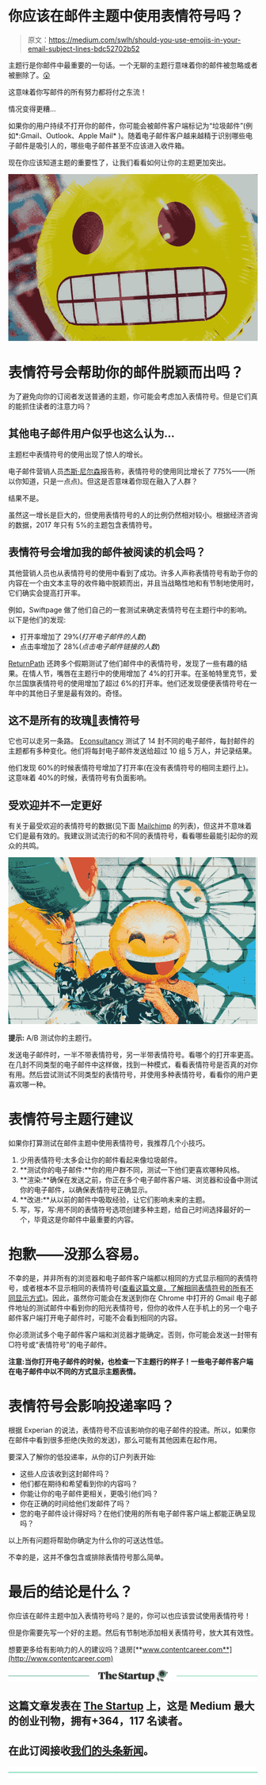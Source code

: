 # 你应该在邮件主题中使用表情符号吗？

> 原文：<https://medium.com/swlh/should-you-use-emojis-in-your-email-subject-lines-bdc52702b52>

主题行是你邮件中最重要的一句话。一个无聊的主题行意味着你的邮件被忽略或者被删除了。[😲](https://emojipedia.org/astonished-face/)

这意味着你写邮件的所有努力都将付之东流！

情况变得更糟…

如果你的用户持续不打开你的邮件，你可能会被邮件客户端标记为“垃圾邮件”(例如*:Gmail、Outlook、Apple Mail* )。随着电子邮件客户越来越精于识别哪些电子邮件是吸引人的，哪些电子邮件甚至不应该进入收件箱。

现在你应该知道主题的重要性了，让我们看看如何让你的主题更加突出。

![](img/143f6a240e2712e899902e10dc0b509b.png)

# 表情符号会帮助你的邮件脱颖而出吗？

为了避免向你的订阅者发送普通的主题，你可能会考虑加入表情符号。但是它们真的能抓住读者的注意力吗？

## 其他电子邮件用户似乎也这么认为…

主题栏中表情符号的使用出现了惊人的增长。

电子邮件营销人员[杰斯·尼尔森](https://www.campaignmonitor.com/resources/guides/using-emojis-and-symbols-in-email-marketing/)报告称，表情符号的使用同比增长了 775%——(所以你知道，只是一点点)。但这是否意味着你现在融入了人群？

结果不是。

虽然这一增长是巨大的，但使用表情符号的人的比例仍然相对较小。根据经济咨询的数据，2017 年只有 5%的主题包含表情符号。

## 表情符号会增加我的邮件被阅读的机会吗？

其他营销人员也从表情符号的使用中看到了成功。许多人声称表情符号有助于你的内容在一个由文本主导的收件箱中脱颖而出，并且当战略性地和有节制地使用时，它们确实会提高打开率。

例如，Swiftpage 做了他们自己的一套测试来确定表情符号在主题行中的影响。以下是他们的发现:

*   打开率增加了 29%(*打开电子邮件的人数*)
*   点击率增加了 28%(*点击电子邮件链接的人数*)

[ReturnPath](https://blog.returnpath.com/use-emojis-subject-line-new-ebook/) 还跨多个假期测试了他们邮件中的表情符号，发现了一些有趣的结果。在情人节，嘴唇在主题行中的使用增加了 4%的打开率。在圣帕特里克节，爱尔兰国旗表情符号的使用增加了超过 6%的打开率。他们还发现便便表情符号在一年中的其他日子里是最有效的。奇怪。

## 这不是所有的玫瑰[🌹](https://www.emojibase.com/emoji/1f339/rose)表情符号

它也可以走另一条路。 [Econsultancy](https://www.econsultancy.com/blog/69595-emojis-in-email-subject-lines-smiley-face-or-smiley-poop) 测试了 14 封不同的电子邮件，每封邮件的主题都有多种变化。他们将每封电子邮件发送给超过 10 组 5 万人，并记录结果。

他们发现 60%的时候表情符号增加了打开率(在没有表情符号的相同主题行上)。这意味着 40%的时候，表情符号有负面影响。

## 受欢迎并不一定更好

有关于最受欢迎的表情符号的数据(见下面 [Mailchimp](https://blog.mailchimp.com/mailchimps-most-popular-subject-line-emojis/) 的列表)，但这并不意味着它们是最有效的。我建议测试流行的和不同的表情符号，看看哪些最能引起你的观众的共鸣。

![](img/51600f9610745e5c36030b329096990b.png)

**提示:** A/B 测试你的主题行。

发送电子邮件时，一半不带表情符号，另一半带表情符号。看哪个的打开率更高。在几封不同类型的电子邮件中这样做，找到一种模式，看看表情符号是否真的对你有用。然后尝试测试不同类型的表情符号，并使用多种表情符号，看看你的用户更喜欢哪一种。

# 表情符号主题行建议

如果你打算测试在邮件主题中使用表情符号，我推荐几个小技巧。

1.  少用表情符号:太多会让你的邮件看起来像垃圾邮件。
2.  **测试你的电子邮件:**你的用户群不同，测试一下他们更喜欢哪种风格。
3.  **渲染:**确保在发送之前，你正在多个电子邮件客户端、浏览器和设备中测试你的电子邮件，以确保表情符号正确显示。
4.  **改进:**从以前的邮件中吸取经验，让它们影响未来的主题。
5.  写，写，写:用不同的表情符号选项创建多种主题，给自己时间选择最好的一个，毕竟这是你邮件中最重要的内容。

# 抱歉——没那么容易。

不幸的是，并非所有的浏览器和电子邮件客户端都以相同的方式显示相同的表情符号，或者根本不显示相同的表情符号([查看这篇文章，了解相同表情符号的所有不同显示方式)](https://help.klaviyo.com/hc/en-us/articles/115005257048-Emojis-in-Subject-Lines-and-Email-Templates)。因此，虽然你可能会在发送到你在 Chrome 中打开的 Gmail 电子邮件地址的测试邮件中看到你的阳光表情符号，但你的收件人在手机上的另一个电子邮件客户端打开电子邮件时，可能不会看到相同的内容。

你必须测试多个电子邮件客户端和浏览器才能确定。否则，你可能会发送一封带有▢符号或“表情符号”的电子邮件。

**注意:**当你打开电子邮件的时候，也检查一下主题行的样子**！一些电子邮件客户端在电子邮件中以不同的方式显示主题表情。**

# 表情符号会影响投递率吗？

根据 Experian 的说法，表情符号不应该影响你的电子邮件的投递。所以，如果你在邮件中看到很多拒绝(失败的发送)，那么可能有其他因素在起作用。

要深入了解你的低投递率，从你的订户列表开始:

*   这些人应该收到这封邮件吗？
*   他们都在期待和希望看到你的内容吗？
*   你能让你的电子邮件更相关，更吸引他们吗？
*   你在正确的时间给他们发邮件了吗？
*   您的电子邮件设计得好吗？在他们使用的所有电子邮件客户端上都能正确呈现吗？

以上所有问题将帮助你确定为什么你的可送达性低。

不幸的是，这并不像包含或排除表情符号那么简单。

# 最后的结论是什么？

你应该在邮件主题中加入表情符号吗？是的，你可以也应该尝试使用表情符号！

但是你需要先写一个好的主题。然后有节制地添加相关表情符号，放大其有效性。

想要更多给有影响力的人的建议吗？退房[**www.contentcareer.com**](http://www.contentcareer.com)

[![](img/308a8d84fb9b2fab43d66c117fcc4bb4.png)](https://medium.com/swlh)

## 这篇文章发表在 [The Startup](https://medium.com/swlh) 上，这是 Medium 最大的创业刊物，拥有+364，117 名读者。

## 在此订阅接收[我们的头条新闻](http://growthsupply.com/the-startup-newsletter/)。

[![](img/b0164736ea17a63403e660de5dedf91a.png)](https://medium.com/swlh)